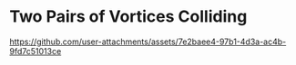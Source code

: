# Two Pairs of Vortices Colliding

https://github.com/user-attachments/assets/7e2baee4-97b1-4d3a-ac4b-9fd7c51013ce
